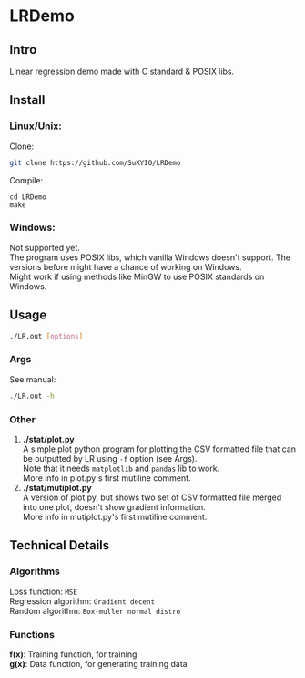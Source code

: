 # LRDemo
## Intro
Linear regression demo made with C standard & POSIX libs.  

## Install
### Linux/Unix:
Clone:
```bash
git clone https://github.com/SuXYIO/LRDemo
```
Compile:
```
cd LRDemo
make
```
### Windows:
Not supported yet.  
The program uses POSIX libs, which vanilla Windows doesn't support. The versions before might have a chance of working on Windows.  
Might work if using methods like MinGW to use POSIX standards on Windows.  

## Usage
```bash
./LR.out [options]
```
### Args
See manual:
```bash
./LR.out -h
```
### Other
1. **./stat/plot.py**  
A simple plot python program for plotting the CSV formatted file that can be outputted by LR using `-f` option (see Args).  
Note that it needs `matplotlib` and `pandas` lib to work.  
More info in plot.py's first mutiline comment.  
2. **./stat/mutiplot.py**  
A version of plot.py, but shows two set of CSV formatted file merged into one plot, doesn't show gradient information.  
More info in mutiplot.py's first mutiline comment.  

## Technical Details
### Algorithms
Loss function: `MSE`  
Regression algorithm: `Gradient decent`  
Random algorithm: `Box-muller normal distro`  
### Functions
**f(x)**: Training function, for training  
**g(x)**: Data function, for generating training data  

